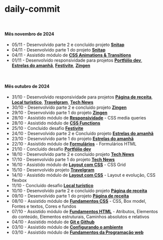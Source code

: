 # daily-commit

<br>

#### Mês novembro de 2024

- 05/11 - Desenvolvido parte 2 e concluído projeto **[Snitap](https://github.com/joao-sillva/snitap)**
- 04/11 - Desenvolvido parte 1 do projeto **[Snitap](https://github.com/joao-sillva/snitap)**
- 04/11 - Assistido módulo de **[CSS Animations & Transitions]()**
- 01/11 - Desenvolvido responsividade para projetos **[Portfólio dev](https://github.com/joao-sillva/portfolio-dev)**, **[Estrelas do amanhã](https://github.com/joao-sillva/estrelas-do-amanha)**, **[Festivite](https://github.com/joao-sillva/festivite)**, **[Zingen](https://github.com/joao-sillva/zingen)**

<br>

#### Mês outubro de 2024
- 31/10 - Desenvolvido responsividade para projetos **[Página de receita](https://github.com/joao-sillva/pagina-de-receita)**, **[Local turístico](https://github.com/joao-sillva/local-turistico)**, **[Travelgram](https://github.com/joao-sillva/travelgram)**, **[Tech News](https://github.com/joao-sillva/tech-news)**
- 30/10 - Desenvolvido parte 2 e concluído projeto **[Zingen](https://github.com/joao-sillva/zingen)**
- 29/10 - Desenvolvido parte 1 do projeto **[Zingen](https://github.com/joao-sillva/zingen)**
- 28/10 - Assistido módulo de **[Responsividade]()** - CSS media queries
- 28/10 - Assistido módulo de **[CSS Functions]()**
- 25/10 - Concluído desafio **[Festivite](https://github.com/joao-sillva/festivite)**
- 24/10 - Desenvolvido parte 2 e Concluído projeto **[Estrelas do amanhã](https://github.com/joao-sillva/estrelas-do-amanha)**
- 23/10 - Desenvolvido parte 1 do projeto **[Estrelas do amanhã](https://github.com/joao-sillva/estrelas-do-amanha)**
- 22/10 - Assistido módulo de **[Formulários]()** - Formulários HTML
- 21/10 - Concluído desafio **[Portfólio dev](https://github.com/joao-sillva/portfolio-dev)**
- 18/10 - Desenvolvido parte 2 e concluído projeto **[Tech News](https://github.com/joao-sillva/tech-news)**
- 17/10 - Desenvolvido parte 1 do projeto **[Tech News](https://github.com/joao-sillva/tech-news)**
- 16/10 - Assistido módulo de **[Layout com CSS]()** - CSS Grid
- 15/10 - Desenvolvido projeto **[Travelgram](https://github.com/joao-sillva/travelgram)**
- 14/10 - Assistido módulo de **[Layout com CSS]()** - Layout e evolução, CSS flexbox
- 11/10 - Concluído desafio **[Local turístico](https://github.com/joao-sillva/local-turistico)**
- 10/10 - Desenvolvido parte 2 e concluído projeto **[Página de receita](https://github.com/joao-sillva/pagina-de-receita)**
- 09/10 - Desenvolvido parte 1 do projeto **[Página de receita](https://github.com/joao-sillva/pagina-de-receita)**
- 08/10 - Assistido módulo de **[Fundamentos CSS]()** - CSS, Box model, Fontes e textos, Cores e fundos
- 07/10 - Assistido módulo de **[Fundamentos HTML]()** - Atributos, Elementos do conteúdo, Elementos estruturais, Caminhos absolutos e relativos
- 04/10 - Assistido módulo de **[Git e Github]()**
- 03/10 - Assistido módulo de **[Configurando o ambiente]()**
- 03/10 - Assistido módulo de **[Fundamentos da Programação web]()**
